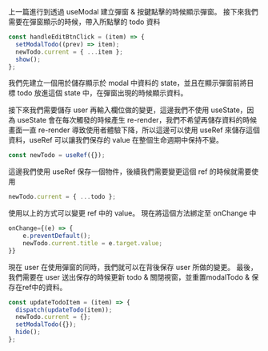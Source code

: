 上一篇進行到透過 useModal 建立彈窗 & 按鍵點擊的時候顯示彈窗。
接下來我們需要在彈窗顯示的時候，帶入所點擊的 todo 資料

```js
const handleEditBtnClick = (item) => {
  setModalTodo((prev) => item);
  newTodo.current = { ...item };
  show();
};
```

我們先建立一個用於儲存顯示於 modal 中資料的 state，並且在顯示彈窗前將目標 todo 放進這個 state 中，在彈窗出現的時候顯示資料。

接下來我們需要儲存 user 再輸入欄位做的變更，這邊我們不使用 useState，因為 useState 會在每次觸發的時候產生 re-render，我們不希望再儲存資料的時候畫面一直 re-render 導致使用者體驗下降，所以這邊可以使用 useRef 來儲存這個資料，useRef 可以讓我們保存的 value 在整個生命週期中保持不變。

```js
const newTodo = useRef({});
```

這邊我們使用 useRef 保存一個物件，後續我們需要變更這個 ref 的時候就需要使用

```js
newTodo.current = { ...todo };
```

使用以上的方式可以變更 ref 中的 value。
現在將這個方法綁定至 onChange 中

```js
onChange={(e) => {
    e.preventDefault();
    newTodo.current.title = e.target.value;
}}
```

現在 user 在使用彈窗的同時，我們就可以在背後保存 user 所做的變更。
最後，我們需要在 user 送出保存的時候更新 todo & 關閉視窗，並重置modalTodo & 保存在ref中的資料。

```js
const updateTodoItem = (item) => {
  dispatch(updateTodo(item));
  newTodo.current = {};
  setModalTodo({});
  hide();
};
```
